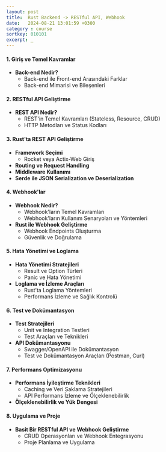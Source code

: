 ```yaml
---
layout: post
title:  Rust Backend -> RESTful API, Webhook
date:   2024-08-21 13:01:59 +0300
category : course
sortkey: 010101
excerpt: _
---
```

#### 1. Giriş ve Temel Kavramlar
- **Back-end Nedir?**
  - Back-end ile Front-end Arasındaki Farklar
  - Back-end Mimarisi ve Bileşenleri

#### 2. RESTful API Geliştirme
- **REST API Nedir?**
  - REST'in Temel Kavramları (Stateless, Resource, CRUD)
  - HTTP Metodları ve Status Kodları

#### 3. Rust'ta REST API Geliştirme
- **Framework Seçimi**
  - Rocket veya Actix-Web Giriş
- **Routing ve Request Handling**
- **Middleware Kullanımı**
- **Serde ile JSON Serialization ve Deserialization**

#### 4. Webhook'lar
- **Webhook Nedir?**
  - Webhook'ların Temel Kavramları
  - Webhook'ların Kullanım Senaryoları ve Yöntemleri
- **Rust ile Webhook Geliştirme**
  - Webhook Endpoints Oluşturma
  - Güvenlik ve Doğrulama

#### 5. Hata Yönetimi ve Loglama
- **Hata Yönetimi Stratejileri**
  - Result ve Option Türleri
  - Panic ve Hata Yönetimi
- **Loglama ve İzleme Araçları**
  - Rust’ta Loglama Yöntemleri
  - Performans İzleme ve Sağlık Kontrolü

#### 6. Test ve Dokümantasyon
- **Test Stratejileri**
  - Unit ve Integration Testleri
  - Test Araçları ve Teknikleri
- **API Dokümantasyonu**
  - Swagger/OpenAPI ile Dokümantasyon
  - Test ve Dokümantasyon Araçları (Postman, Curl)

#### 7. Performans Optimizasyonu
- **Performans İyileştirme Teknikleri**
  - Caching ve Veri Saklama Stratejileri
  - API Performans İzleme ve Ölçeklenebilirlik
- **Ölçeklenebilirlik ve Yük Dengesi**

#### 8. Uygulama ve Proje
- **Basit Bir RESTful API ve Webhook Geliştirme**
  - CRUD Operasyonları ve Webhook Entegrasyonu
  - Proje Planlama ve Uygulama

